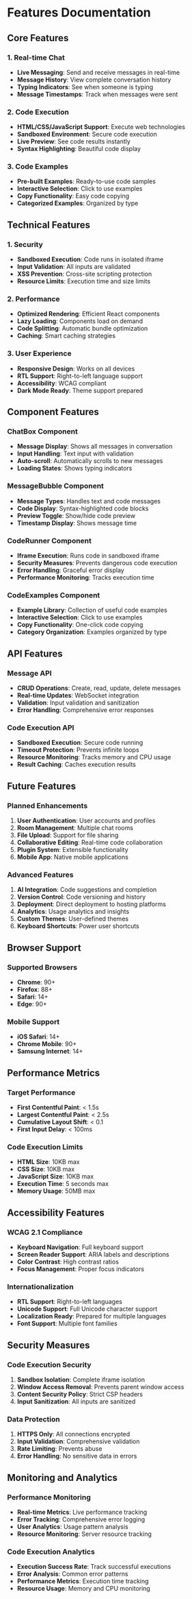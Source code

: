 # Features Documentation

## Core Features

### 1. Real-time Chat
- **Live Messaging**: Send and receive messages in real-time
- **Message History**: View complete conversation history
- **Typing Indicators**: See when someone is typing
- **Message Timestamps**: Track when messages were sent

### 2. Code Execution
- **HTML/CSS/JavaScript Support**: Execute web technologies
- **Sandboxed Environment**: Secure code execution
- **Live Preview**: See code results instantly
- **Syntax Highlighting**: Beautiful code display

### 3. Code Examples
- **Pre-built Examples**: Ready-to-use code samples
- **Interactive Selection**: Click to use examples
- **Copy Functionality**: Easy code copying
- **Categorized Examples**: Organized by type

## Technical Features

### 1. Security
- **Sandboxed Execution**: Code runs in isolated iframe
- **Input Validation**: All inputs are validated
- **XSS Prevention**: Cross-site scripting protection
- **Resource Limits**: Execution time and size limits

### 2. Performance
- **Optimized Rendering**: Efficient React components
- **Lazy Loading**: Components load on demand
- **Code Splitting**: Automatic bundle optimization
- **Caching**: Smart caching strategies

### 3. User Experience
- **Responsive Design**: Works on all devices
- **RTL Support**: Right-to-left language support
- **Accessibility**: WCAG compliant
- **Dark Mode Ready**: Theme support prepared

## Component Features

### ChatBox Component
- **Message Display**: Shows all messages in conversation
- **Input Handling**: Text input with validation
- **Auto-scroll**: Automatically scrolls to new messages
- **Loading States**: Shows typing indicators

### MessageBubble Component
- **Message Types**: Handles text and code messages
- **Code Display**: Syntax-highlighted code blocks
- **Preview Toggle**: Show/hide code preview
- **Timestamp Display**: Shows message time

### CodeRunner Component
- **Iframe Execution**: Runs code in sandboxed iframe
- **Security Measures**: Prevents dangerous code execution
- **Error Handling**: Graceful error display
- **Performance Monitoring**: Tracks execution time

### CodeExamples Component
- **Example Library**: Collection of useful code examples
- **Interactive Selection**: Click to use examples
- **Copy Functionality**: One-click code copying
- **Category Organization**: Examples organized by type

## API Features

### Message API
- **CRUD Operations**: Create, read, update, delete messages
- **Real-time Updates**: WebSocket integration
- **Validation**: Input validation and sanitization
- **Error Handling**: Comprehensive error responses

### Code Execution API
- **Sandboxed Execution**: Secure code running
- **Timeout Protection**: Prevents infinite loops
- **Resource Monitoring**: Tracks memory and CPU usage
- **Result Caching**: Caches execution results

## Future Features

### Planned Enhancements
1. **User Authentication**: User accounts and profiles
2. **Room Management**: Multiple chat rooms
3. **File Upload**: Support for file sharing
4. **Collaborative Editing**: Real-time code collaboration
5. **Plugin System**: Extensible functionality
6. **Mobile App**: Native mobile applications

### Advanced Features
1. **AI Integration**: Code suggestions and completion
2. **Version Control**: Code versioning and history
3. **Deployment**: Direct deployment to hosting platforms
4. **Analytics**: Usage analytics and insights
5. **Custom Themes**: User-defined themes
6. **Keyboard Shortcuts**: Power user shortcuts

## Browser Support

### Supported Browsers
- **Chrome**: 90+
- **Firefox**: 88+
- **Safari**: 14+
- **Edge**: 90+

### Mobile Support
- **iOS Safari**: 14+
- **Chrome Mobile**: 90+
- **Samsung Internet**: 14+

## Performance Metrics

### Target Performance
- **First Contentful Paint**: < 1.5s
- **Largest Contentful Paint**: < 2.5s
- **Cumulative Layout Shift**: < 0.1
- **First Input Delay**: < 100ms

### Code Execution Limits
- **HTML Size**: 10KB max
- **CSS Size**: 10KB max
- **JavaScript Size**: 10KB max
- **Execution Time**: 5 seconds max
- **Memory Usage**: 50MB max

## Accessibility Features

### WCAG 2.1 Compliance
- **Keyboard Navigation**: Full keyboard support
- **Screen Reader Support**: ARIA labels and descriptions
- **Color Contrast**: High contrast ratios
- **Focus Management**: Proper focus indicators

### Internationalization
- **RTL Support**: Right-to-left languages
- **Unicode Support**: Full Unicode character support
- **Localization Ready**: Prepared for multiple languages
- **Font Support**: Multiple font families

## Security Measures

### Code Execution Security
1. **Sandbox Isolation**: Complete iframe isolation
2. **Window Access Removal**: Prevents parent window access
3. **Content Security Policy**: Strict CSP headers
4. **Input Sanitization**: All inputs are sanitized

### Data Protection
1. **HTTPS Only**: All connections encrypted
2. **Input Validation**: Comprehensive validation
3. **Rate Limiting**: Prevents abuse
4. **Error Handling**: No sensitive data in errors

## Monitoring and Analytics

### Performance Monitoring
- **Real-time Metrics**: Live performance tracking
- **Error Tracking**: Comprehensive error logging
- **User Analytics**: Usage pattern analysis
- **Resource Monitoring**: Server resource tracking

### Code Execution Analytics
- **Execution Success Rate**: Track successful executions
- **Error Analysis**: Common error patterns
- **Performance Metrics**: Execution time tracking
- **Resource Usage**: Memory and CPU monitoring 